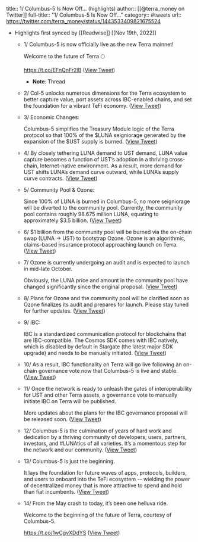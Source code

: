 title:: 1/ Columbus-5 Is Now Off... (highlights)
author:: [[@terra_money on Twitter]]
full-title:: "1/ Columbus-5 Is Now Off..."
category:: #tweets
url:: https://twitter.com/terra_money/status/1443533409821675524

- Highlights first synced by [[Readwise]] [[Nov 19th, 2022]]
	- 1/ Columbus-5 is now officially live as the new Terra mainnet! 
	  
	  Welcome to the future of Terra 🌕
	  
	  https://t.co/EFnQnFr2lB ([View Tweet](https://twitter.com/terra_money/status/1443533409821675524))
		- **Note**: Thread
	- 2/ Col-5 unlocks numerous dimensions for the Terra ecosystem to better capture value, port assets across IBC-enabled chains, and set the foundation for a vibrant TeFi economy. ([View Tweet](https://twitter.com/terra_money/status/1443533410996080645))
	- 3/ Economic Changes: 
	  
	  Columbus-5 simplifies the Treasury Module logic of the Terra protocol so that 100% of the $LUNA seigniorage generated by the expansion of the $UST supply is burned. ([View Tweet](https://twitter.com/terra_money/status/1443533412124426242))
	- 4/ By closely tethering LUNA demand to UST demand, LUNA value capture becomes a function of UST’s adoption in a thriving cross-chain, Internet-native environment. As a result, more demand for UST shifts LUNA’s demand curve outward, while LUNA’s supply curve contracts. ([View Tweet](https://twitter.com/terra_money/status/1443533413240033283))
	- 5/ Community Pool & Ozone: 
	  
	  Since 100% of LUNA is burned in Columbus-5, no more seigniorage will be diverted to the community pool. Currently, the community pool contains roughly 98.675 million LUNA, equating to approximately $3.5 billion. ([View Tweet](https://twitter.com/terra_money/status/1443533414473232387))
	- 6/ $1 billion from the community pool will be burned via the on-chain swap (LUNA → UST) to bootstrap Ozone. Ozone is an algorithmic, claims-based insurance protocol approaching launch on Terra. ([View Tweet](https://twitter.com/terra_money/status/1443533415626670083))
	- 7/ Ozone is currently undergoing an audit and is expected to launch in mid-late October. 
	  
	  Obviously, the LUNA price and amount in the community pool have changed significantly since the original proposal. ([View Tweet](https://twitter.com/terra_money/status/1443533416729772039))
	- 8/ Plans for Ozone and the community pool will be clarified soon as Ozone finalizes its audit and prepares for launch. Please stay tuned for further updates. ([View Tweet](https://twitter.com/terra_money/status/1443533417853849603))
	- 9/ IBC: 
	  
	  IBC is a standardized communication protocol for blockchains that are IBC-compatible. The Cosmos SDK comes with IBC natively, which is disabled by default in Stargate (the latest major SDK upgrade) and needs to be manually initiated. ([View Tweet](https://twitter.com/terra_money/status/1443533419133091841))
	- 10/ As a result, IBC functionality on Terra will go live following an on-chain governance vote now that Columbus-5 is live and stable. ([View Tweet](https://twitter.com/terra_money/status/1443533420336799745))
	- 11/ Once the network is ready to unleash the gates of interoperability for UST and other Terra assets, a governance vote to manually initiate IBC on Terra will be published. 
	  
	  More updates about the plans for the IBC governance proposal will be released soon. ([View Tweet](https://twitter.com/terra_money/status/1443533421393821697))
	- 12/ Columbus-5 is the culmination of years of hard work and dedication by a thriving community of developers, users, partners, investors, and #LUNAtics of all varieties. It’s a momentous step for the network and our community. ([View Tweet](https://twitter.com/terra_money/status/1443533422505250820))
	- 13/ Columbus-5 is just the beginning. 
	  
	  It lays the foundation for future waves of apps, protocols, builders, and users to onboard into the TeFi ecosystem -- wielding the power of decentralized money that is more attractive to spend and hold than fiat incumbents. ([View Tweet](https://twitter.com/terra_money/status/1443533423608426501))
	- 14/ From the May crash to today, it’s been one helluva ride. 
	  
	  Welcome to the beginning of the future of Terra, courtesy of Columbus-5.
	  
	  https://t.co/1wCgvXDdYS ([View Tweet](https://twitter.com/terra_money/status/1443533424803807235))